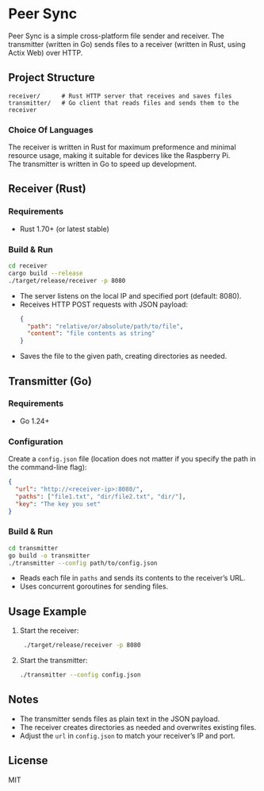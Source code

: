 # Peer Sync

Peer Sync is a simple cross-platform file sender and receiver. The transmitter (written in Go) sends files to a receiver (written in Rust, using Actix Web) over HTTP.

## Project Structure

```
receiver/      # Rust HTTP server that receives and saves files
transmitter/   # Go client that reads files and sends them to the receiver
```

### Choice Of Languages
The receiver is written in Rust for maximum preformence and minimal resource usage, making it suitable for devices like the Raspberry Pi.  
The transmitter is written in Go to speed up development.

## Receiver (Rust)

### Requirements

- Rust 1.70+ (or latest stable)

### Build & Run

```sh
cd receiver
cargo build --release
./target/release/receiver -p 8080
```

- The server listens on the local IP and specified port (default: 8080).
- Receives HTTP POST requests with JSON payload:
  ```json
  {
    "path": "relative/or/absolute/path/to/file",
    "content": "file contents as string"
  }
  ```
- Saves the file to the given path, creating directories as needed.

## Transmitter (Go)

### Requirements

- Go 1.24+

### Configuration

Create a `config.json` file (location does not matter if you specify the path in the command-line flag):

```json
{
  "url": "http://<receiver-ip>:8080/",
  "paths": ["file1.txt", "dir/file2.txt", "dir/"],
  "key": "The key you set"
}
```

### Build & Run

```sh
cd transmitter
go build -o transmitter
./transmitter --config path/to/config.json
```

- Reads each file in `paths` and sends its contents to the receiver’s URL.
- Uses concurrent goroutines for sending files.

## Usage Example

1. Start the receiver:
   ```sh
    ./target/release/receiver -p 8080
   ```
2. Start the transmitter:
   ```sh
   ./transmitter --config config.json
   ```

## Notes

- The transmitter sends files as plain text in the JSON payload.
- The receiver creates directories as needed and overwrites existing files.
- Adjust the `url` in `config.json` to match your receiver’s IP and port.

## License

MIT
